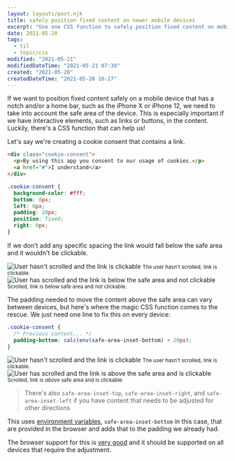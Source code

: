 ```yaml
---
layout: layouts/post.njk
title: safely position fixed content on newer mobile devices
excerpt: "Use one CSS function to safely position fixed content on mobile devices with notches and home bars"
date: 2021-05-20
tags:
  - til
  - topic/css
modified: "2021-05-21"
modifiedDateTime: "2021-05-21 07:38"
created: "2021-05-20"
createdDateTime: "2021-05-20 16:17"
---
```


If we want to position fixed content safely on a mobile device that has a notch and/or a home bar, such as the iPhone X or iPhone 12, we need to take into account the safe area of the device. This is especially important if we have interactive elements, such as links or buttons, in the content. Luckily, there's a CSS function that can help us!

Let's say we're creating a cookie consent that contains a link.

```html
<div class="cookie-consent">
  <p>By using this app you consent to our usage of cookies.</p>
  <a href="#">I understand</a>
</div>
```

```css
.cookie-consent {
  background-color: #fff;
  bottom: 0px;
  left: 0px;
  padding: 20px;
  position: fixed;
  right: 0px;
}
```

If we don't add any specific spacing the link would fall below the safe area and it wouldn't be clickable.

<div class="flex flex-col items-end mt-8 mb-4 md:flex-row gap-5">
  <div class="flex flex-col items-center">
    <img class="!my-0" alt="User hasn't scrolled and the link is clickable" src="/without-safe-area.png" />
    <small class="block mt-4 text-center text-gray-700 dark:text-gray-400">The user hasn't scrolled, link is clickable.</small>
  </div>
  <div class="flex flex-col items-center">
    <img class="!my-0" alt="User has scrolled and the link is below the safe area and not clickable" src="/without-safe-area-scrolled.png" />
    <small class="block mt-4 text-center text-gray-700 dark:text-gray-400">Scrolled, link is below safe area and not clickable.</small>
  </div>
</div>

The padding needed to move the content above the safe area can vary between devices, but here's where the magic CSS function comes to the rescue. We just need one line to fix this on every device:

```css
.cookie-consent {
  /* Previous content... */
  padding-bottom: calc(env(safe-area-inset-bottom) + 20px);
}
```

<div class="flex flex-col items-end mt-8 mb-4 md:flex-row gap-5">
  <div class="flex flex-col items-center">
    <img class="!my-0" alt="User hasn't scrolled and the link is clickable" src="/with-safe-area.png" />
    <small class="block mt-4 text-center text-gray-700 dark:text-gray-400">The user hasn't scrolled, link is clickable.</small>
  </div>
  <div class="flex flex-col items-center">
    <img class="!my-0" alt="User has scrolled and the link is above the safe area and is clickable" src="/with-safe-area-scrolled.png" />
    <small class="block mt-4 text-center text-gray-700 dark:text-gray-400">Scrolled, link is <em class="font-italic">above</em> safe area and is clickable.</small>
  </div>
</div>

> There's also `safe-area-inset-top`, `safe-area-inset-right`, and `safe-area-inset-left` if you have content that needs to be adjusted for other directions

This uses [environment variables](<https://developer.mozilla.org/en-US/docs/Web/CSS/env()>), `safe-area-inset-bottom` in this case, that are provided in the browser and adds that to the padding we already had.

The browser support for this is [very good](https://caniuse.com/css-env-function) and it should be supported on all devices that require the adjustment.
